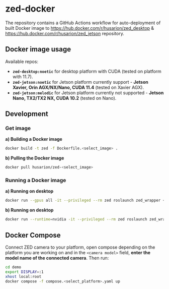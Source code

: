 # zed-docker

The repository contains a GitHub Actions workflow for auto-deployment of built Docker image to https://hub.docker.com/r/husarion/zed_desktop & https://hub.docker.com/r/husarion/zed_jetson repository.

## Docker image usage

Available repos: 
- **`zed-desktop:noetic`** for desktop platform with CUDA (tested on platform with 11.7).
- **`zed-jetson:noetic`** for Jetson platform currently support - **Jetson Xavier, Orin AGX/NX/Nano, CUDA 11.4** (tested on Xavier AGX).
- **`zed-jetson:melodic`** for Jetson platform currently not supported - **Jetson Nano, TX2/TX2 NX, CUDA 10.2** (tested on Nano).

## Development

### Get image
**a) Building a Docker image**

```bash
docker build -t zed -f Dockerfile.<select_image> .
```
**b) Pulling the Docker image**

```bash
docker pull husarion/zed-<select_image>
```

### Running a Docker image

**a) Running on desktop**

```bash
docker run --gpus all -it --privileged --rm zed roslaunch zed_wrapper <camera_model>.launch
```

**b) Running on desktop**

```bash
docker run --runtime=nvidia -it --privileged --rm zed roslaunch zed_wrapper <camera_model>.launch
```

## Docker Compose

Connect ZED camera to your platform, open compose depending on the platform you are working on and in the `<camera model>` field, **enter the model name of the connected camera**. Then run:

```bash
cd demo
export DISPLAY=:1
xhost local:root
docker compose -f compose.<select_platform>.yaml up
```
